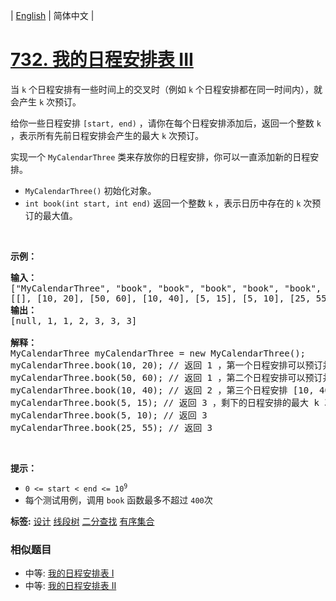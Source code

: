 | [English](README_EN.md) | 简体中文 |

# [732. 我的日程安排表 III](https://leetcode-cn.com/problems/my-calendar-iii)
<p>当 <code>k</code> 个日程安排有一些时间上的交叉时（例如 <code>k</code> 个日程安排都在同一时间内），就会产生 <code>k</code> 次预订。</p>

<p>给你一些日程安排 <code>[start, end)</code> ，请你在每个日程安排添加后，返回一个整数 <code>k</code> ，表示所有先前日程安排会产生的最大 <code>k</code> 次预订。</p>

<p>实现一个 <code>MyCalendarThree</code> 类来存放你的日程安排，你可以一直添加新的日程安排。</p>

<ul>
	<li><code>MyCalendarThree()</code> 初始化对象。</li>
	<li><code>int book(int start, int end)</code> 返回一个整数 <code>k</code> ，表示日历中存在的 <code>k</code> 次预订的最大值。</li>
</ul>

<p> </p>

<p><strong>示例：</strong></p>

<pre>
<strong>输入：</strong>
["MyCalendarThree", "book", "book", "book", "book", "book", "book"]
[[], [10, 20], [50, 60], [10, 40], [5, 15], [5, 10], [25, 55]]
<strong>输出：</strong>
[null, 1, 1, 2, 3, 3, 3]

<strong>解释：</strong>
MyCalendarThree myCalendarThree = new MyCalendarThree();
myCalendarThree.book(10, 20); // 返回 1 ，第一个日程安排可以预订并且不存在相交，所以最大 k 次预订是 1 次预订。
myCalendarThree.book(50, 60); // 返回 1 ，第二个日程安排可以预订并且不存在相交，所以最大 k 次预订是 1 次预订。
myCalendarThree.book(10, 40); // 返回 2 ，第三个日程安排 [10, 40) 与第一个日程安排相交，所以最大 k 次预订是 2 次预订。
myCalendarThree.book(5, 15); // 返回 3 ，剩下的日程安排的最大 k 次预订是 3 次预订。
myCalendarThree.book(5, 10); // 返回 3
myCalendarThree.book(25, 55); // 返回 3
</pre>

<p> </p>

<p><strong>提示：</strong></p>

<ul>
	<li><code>0 <= start < end <= 10<sup>9</sup></code></li>
	<li>每个测试用例，调用 <code>book</code> 函数最多不超过 <code>400</code>次</li>
</ul>

**标签:**  [设计](https://leetcode-cn.com/tag/design) [线段树](https://leetcode-cn.com/tag/segment-tree) [二分查找](https://leetcode-cn.com/tag/binary-search) [有序集合](https://leetcode-cn.com/tag/ordered-set) 
 ### 相似题目
- 中等:	[我的日程安排表 I](https://leetcode-cn.com/problems/my-calendar-i) 
- 中等:	[我的日程安排表 II](https://leetcode-cn.com/problems/my-calendar-ii) 
